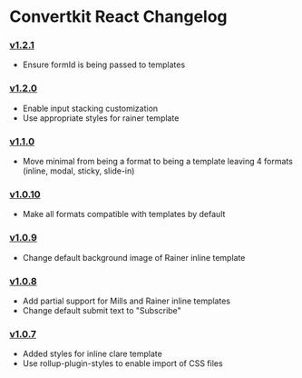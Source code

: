 # Convertkit React Changelog

### [v1.2.1](https://github.com/ConvertKit/convertkit-react/releases/tag/v1.2.1)

- Ensure formId is being passed to templates

### [v1.2.0](https://github.com/ConvertKit/convertkit-react/releases/tag/v1.2.0)

- Enable input stacking customization
- Use appropriate styles for rainer template

### [v1.1.0](https://github.com/ConvertKit/convertkit-react/releases/tag/v1.1.0)

- Move minimal from being a format to being a template leaving 4 formats (inline, modal, sticky, slide-in)

### [v1.0.10](https://github.com/ConvertKit/convertkit-react/releases/tag/v1.0.10)

- Make all formats compatible with templates by default

### [v1.0.9](https://github.com/ConvertKit/convertkit-react/releases/tag/v1.0.9)

- Change default background image of Rainer inline template

### [v1.0.8](https://github.com/ConvertKit/convertkit-react/releases/tag/v1.0.8)

- Add partial support for Mills and Rainer inline templates
- Change default submit text to "Subscribe"

### [v1.0.7](https://github.com/ConvertKit/convertkit-react/releases/tag/v1.0.7)

- Added styles for inline clare template
- Use rollup-plugin-styles to enable import of CSS files
